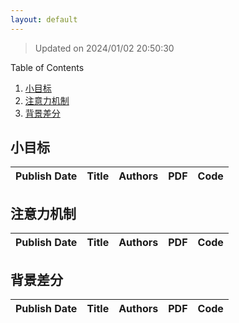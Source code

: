 ```yaml
---
layout: default
---
```


> Updated on 2024/01/02 20:50:30

<summary>Table of Contents</summary>
<ol>
 <li><a href="#小目标">小目标</a></li>
 <li><a href="#注意力机制">注意力机制</a></li>
 <li><a href="#背景差分">背景差分</a></li>
</ol>

## 小目标

| Publish Date | Title | Authors | PDF | Code |
|:-------------|:------|:--------|:----|:-----|


## 注意力机制

| Publish Date | Title | Authors | PDF | Code |
|:-------------|:------|:--------|:----|:-----|


## 背景差分

| Publish Date | Title | Authors | PDF | Code |
|:-------------|:------|:--------|:----|:-----|

